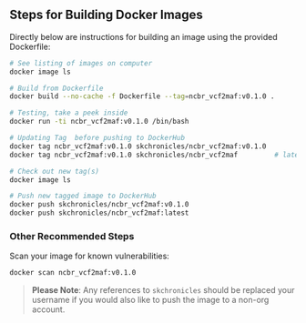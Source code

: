 ## Steps for Building Docker Images

Directly below are instructions for building an image using the provided Dockerfile:

```bash
# See listing of images on computer
docker image ls

# Build from Dockerfile
docker build --no-cache -f Dockerfile --tag=ncbr_vcf2maf:v0.1.0 .

# Testing, take a peek inside
docker run -ti ncbr_vcf2maf:v0.1.0 /bin/bash

# Updating Tag  before pushing to DockerHub
docker tag ncbr_vcf2maf:v0.1.0 skchronicles/ncbr_vcf2maf:v0.1.0
docker tag ncbr_vcf2maf:v0.1.0 skchronicles/ncbr_vcf2maf         # latest

# Check out new tag(s)
docker image ls

# Push new tagged image to DockerHub
docker push skchronicles/ncbr_vcf2maf:v0.1.0
docker push skchronicles/ncbr_vcf2maf:latest
```

### Other Recommended Steps

Scan your image for known vulnerabilities:

```bash
docker scan ncbr_vcf2maf:v0.1.0
```

> **Please Note**: Any references to `skchronicles` should be replaced your username if you would also like to push the image to a non-org account.
